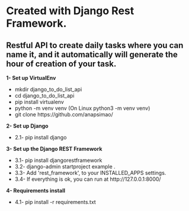 <h1>Created with Django Rest Framework.</h1>

<h2>Restful API to create daily tasks where you can name it, and it automatically will generate the hour of creation of your task.</h2>

<b>1- Set up VirtualEnv</b>
<ul>
  <li>mkdir django_to_do_list_api</li>
  

 <li>cd django_to_do_list_api</li>

 <li>pip install virtualenv</li>

 <li>python -m venv venv (On Linux python3 -m venv venv)</li>

 <li>git clone https://github.com/anapsimao/</li>
  </ul>


<b>2- Set up Django</b>
<ul>
  <li>2.1- pip install django</li>
</ul>


<b>3- Set up the Django REST Framework</b>
<ul>
<li>3.1- pip install djangorestframework</li>

<li>3.2- django-admin startproject example .</li>

<li>3.3- Add 'rest_framework', to your INSTALLED_APPS settings.</li>

<li>3.4- If everything is ok, you can run at http://127.0.0.1:8000/ </li>
 </ul>


<b>4- Requirements install</b>
<ul>
<li>4.1- pip install -r requirements.txt</li>
  </ul>
